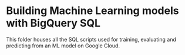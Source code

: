 # Building Machine Learning models with BigQuery SQL

This folder houses all the SQL scripts used for training, evaluating and predicting from an ML model on Google Cloud.
